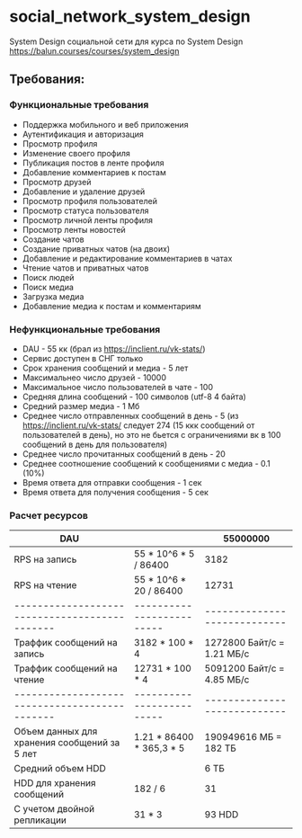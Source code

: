 # social_network_system_design

System Design социальной сети для курса по System Design
https://balun.courses/courses/system_design


## Требования:

### Функциональные требования

* Поддержка мобильного и веб приложения
* Аутентификация и авторизация
* Просмотр профиля
* Изменение своего профиля
* Публикация постов в ленте профиля
* Добавление комментариев к постам
* Просмотр друзей
* Добавление и удаление друзей
* Просмотр профиля пользователей
* Просмотр статуса пользователя
* Просмотр личной ленты профиля
* Просмотр ленты новостей
* Создание чатов
* Создание приватных чатов (на двоих)
* Добавление и редактирование комментариев в чатах
* Чтение чатов и приватных чатов
* Поиск людей
* Поиск медиа
* Загрузка медиа
* Добавление медиа к постам и комментариям

### Нефункциональные требования

* DAU - 55 кк (брал из https://inclient.ru/vk-stats/)
* Сервис доступен в СНГ только
* Срок хранения сообщений и медиа - 5 лет
* Максимальнео число друзей - 10000
* Максимальное число пользователей в чате - 100
* Средняя длина сообщений - 100 символов (utf-8 4 байта)
* Средний размер медиа - 1 Мб
* Среднее число отправленных сообщений в день - 5 (из  https://inclient.ru/vk-stats/ следует 274 (15 ккк сообщений от пользователей в день), но это не бьется с ограничениями вк в 100 сообщений в день для пользователя)
* Среднее число прочитанных сообщений в день - 20
* Среднее соотношение сообщений к  сообщениями с медиа - 0.1 (10%)
* Время ответа для отправки сообщения - 1 сек
* Время ответа для получения сообщения - 5 сек

### Расчет ресурсов

| DAU 	                                       |                          | 55000000                   |
| ---------------------------------------------|------------------------- |----------------------------|
| RPS на запись                                | 55 * 10^6 * 5 / 86400    | 3182                       |
| RPS на чтение                                | 55 * 10^6 * 20 / 86400   | 12731                      |
| ---------------------------------------------|------------------------- |----------------------------|
| Траффик сообщений на запись                  | 3182 * 100 * 4           | 1272800 Байт/c = 1.21 МБ/с |
| Траффик сообщений на чтение                  | 12731 * 100 * 4          | 5091200 Байт/c = 4.85 МБ/с |
| ---------------------------------------------|------------------------- |----------------------------|
| Объем данных для хранения сообщений за 5 лет | 1.21 * 86400 * 365,3 * 5 | 190949616 МБ = 182 ТБ      |
| Средний объем HDD                            |                          | 6 ТБ                       |
| HDD для хранения сообщений                   | 182 / 6                  | 31                         |
| С учетом двойной репликации                  | 31 * 3                   | 93 HDD                     |
